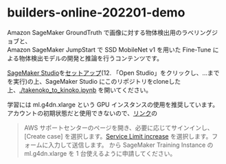 # builders-online-202201-demo
Amazon SageMaker GroundTruth で画像に対する物体検出用のラベリングジョブと、  
Amazon SageMaker JumpStart で SSD MobileNet v1 を用いた Fine-Tune による物体検出モデルの開発と推論を行うコンテンツです。  

[SageMaker Studio](https://aws.amazon.com/jp/sagemaker/studio/)を[セットアップ](https://catalog.us-east-1.prod.workshops.aws/v2/workshops/63069e26-921c-4ce1-9cc7-dd882ff62575/ja-JP/prerequisites/option2)(12. 「Open Studio」をクリックし、…までを実行)の上、SageMaker Studio にこのリポジトリをcloneした上、[./takenoko_to_kinoko.ipynb](./takenoko_to_kinoko.ipynb) を開いてください。  

学習には ml.g4dn.xlarge という GPU インスタンスの使用を推奨しています。アカウントの初期状態だと使用できないので、[リンク](https://docs.aws.amazon.com/ja_jp/general/latest/gr/aws_service_limits.html)の  
> AWS サポートセンターのページを開き、必要に応じてサインインし、[Create case] を選択します。[Service Limit increase](サービス制限の緩和) を選択します。フォームに入力して送信します。
から SageMaker Training Instance の ml.g4dn.xlarge を 1 台使えるように申請してください。
